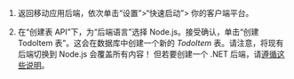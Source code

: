 
1. 返回移动应用后端，依次单击“设置”>“快速启动”> 你的客户端平台。

2. 在“创建表 API”下，为“后端语言”选择 Node.js。接受确认，单击“创建 TodoItem 表”。这会在数据库中创建一个新的 *TodoItem* 表。请注意，将现有后端切换到 Node.js 会覆盖所有内容！ 但若要创建一个 .NET 后端，请[遵循这些说明](/documentation/articles/app-service-mobile-dotnet-backend-how-to-use-server-sdk/#create-app)。

<!---HONumber=Mooncake_0919_2016-->